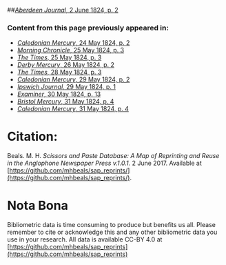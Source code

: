 ##[*Aberdeen Journal*, 2 June 1824, p. 2](https://mhbeals.github.io/sap_html/Aberdeen-Journal/Aberdeen-Journal-2-June-1824-p-2)

### Content from this page previously appeared in:
+ [*Caledonian Mercury*, 24 May 1824, p. 2](https://mhbeals.github.io/sap_html/Caledonian-Mercury/Caledonian-Mercury-24-May-1824-p-2)
+ [*Morning Chronicle*, 25 May 1824, p. 3](https://mhbeals.github.io/sap_html/Morning-Chronicle/Morning-Chronicle-25-May-1824-p-3)
+ [*The Times*, 25 May 1824, p. 3](https://mhbeals.github.io/sap_html/The-Times/The-Times-25-May-1824-p-3)
+ [*Derby Mercury*, 26 May 1824, p. 2](https://mhbeals.github.io/sap_html/Derby-Mercury/Derby-Mercury-26-May-1824-p-2)
+ [*The Times*, 28 May 1824, p. 3](https://mhbeals.github.io/sap_html/The-Times/The-Times-28-May-1824-p-3)
+ [*Caledonian Mercury*, 29 May 1824, p. 2](https://mhbeals.github.io/sap_html/Caledonian-Mercury/Caledonian-Mercury-29-May-1824-p-2)
+ [*Ipswich Journal*, 29 May 1824, p. 1](https://mhbeals.github.io/sap_html/Ipswich-Journal/Ipswich-Journal-29-May-1824-p-1)
+ [*Examiner*, 30 May 1824, p. 13](https://mhbeals.github.io/sap_html/Examiner/Examiner-30-May-1824-p-13)
+ [*Bristol Mercury*, 31 May 1824, p. 4](https://mhbeals.github.io/sap_html/Bristol-Mercury/Bristol-Mercury-31-May-1824-p-4)
+ [*Caledonian Mercury*, 31 May 1824, p. 4](https://mhbeals.github.io/sap_html/Caledonian-Mercury/Caledonian-Mercury-31-May-1824-p-4)
                    
# Citation: 

Beals. M. H. *Scissors and Paste Database: A Map of Reprinting and Reuse in the Anglophone Newspaper Press v.1.0.1.* 2 June 2017. Available at [https://github.com/mhbeals/sap_reprints/](https://github.com/mhbeals/sap_reprints/). 
                    
# Nota Bona

Bibliometric data is time consuming to produce but benefits us all. Please remember to cite or acknowledge this and any other bibliometric data you use in your research. All data is available CC-BY 4.0 at [https://github.com/mhbeals/sap_reprints](https://github.com/mhbeals/sap_reprints)